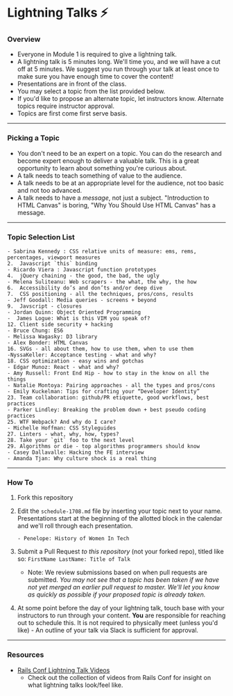 # Lightning Talks :zap:

### Overview

* Everyone in Module 1 is required to give a lightning talk.
* A lightning talk is 5 minutes long. We'll time you, and we will have a cut off at 5 minutes. We suggest you run through your talk at least once to make sure you have enough time to cover the content!
* Presentations are in front of the class.
* You may select a topic from the list provided below. 
* If you'd like to propose an alternate topic, let instructors know. Alternate topics require instructor approval. 
* Topics are first come first serve basis.

---

### Picking a Topic

* You don't need to be an expert on a topic. You can do the research and become expert enough to deliver a valuable talk. This is a great opportunity to learn about something you're curious about.
* A talk needs to teach something of value to the audience.
* A talk needs to be at an appropriate level for the audience, not too basic and not too advanced.
* A talk needs to have a *message*, not just a subject. "Introduction to HTML Canvas" is boring, "Why You Should Use HTML Canvas" has a message.

---

### Topic Selection List

```
- Sabrina Kennedy : CSS relative units of measure: ems, rems, percentages, viewport measures
2.  Javascript `this` binding
- Ricardo Viera : Javascript function prototypes
4.  jQuery chaining - the good, the bad, the ugly
- Melena Suliteanu: Web scrapers - the what, the why, the how
6.  Accessibility do’s and don’ts and/or deep dive
7.  CSS positioning - all the techniques, pros/cons, results
- Jeff Goodall: Media queries - screens + beyond
9.  Javscript - closures
- Jordan Quinn: Object Oriented Programming 
-  James Logue: What is this VIM you speak of?
12. Client side security + hacking
- Bruce Chung: ES6 
- Melissa Wagasky: D3 library 
- Alex Bonder: HTML Canvas
16. SVGs - all about them, how to use them, when to use them
-NyssaKeller: Acceptance testing - what and why?
18. CSS optimization - easy wins and gotchas
- Edgar Munoz: React - what and why?
- Amy Russell: Front End Hip - how to stay in the know on all the things
- Natalie Montoya: Pairing approaches - all the types and pros/cons 
- Emily Kuckelman: Tips for crafting your “Developer Identity” 
23. Team collaboration: github/PR etiquette, good workflows, best practices
- Parker Lindley: Breaking the problem down + best pseudo coding practices
25. WTF Webpack? And why do I care?
- Michelle Hoffman: CSS Styleguides
27. Linters - what, why, how, types?
28. Take your `git` foo to the next level
29. Algorithms or die - top algorithms programmers should know
- Casey Dallavalle: Hacking the FE interview
- Amanda Tjan: Why culture shock is a real thing
```

---

### How To

1. Fork this repository 
2. Edit the `schedule-1708.md` file by inserting your topic next to your name. Presentations start at the beginning of the allotted block in the calendar and we'll roll through each presentation. 

	```
	- Penelope: History of Women In Tech 
	```

3. Submit a Pull Request *to this repository* (not your forked repo), titled like so: `FirstName LastName: Title of Talk`

	* Note: We review submissions based on when pull requests are submitted. *You may not see that a topic has been taken if we have not yet merged an earlier pull request to master. We'll let you know as quickly as possible if your proposed topic is already taken.*

4. At some point before the day of your lightning talk, touch base with your instructors to run through your content. **You** are responsible for reaching out to schedule this. It is not required to physically meet (unless you'd like) - An outline of your talk via Slack is sufficient for approval.
 
---- 

### Resources 
* [Rails Conf Lightning Talk Videos](https://www.youtube.com/watch?v=DHHHnPwSY5I)
	- Check out the collection of videos from Rails Conf for insight on what lightning talks look/feel like. 
